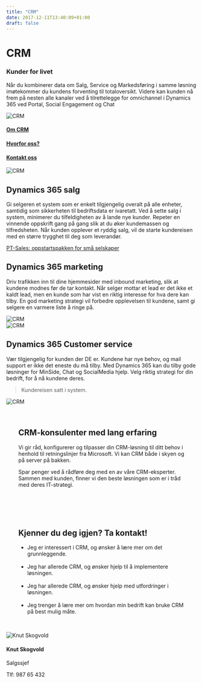 ```yaml
---
title: "CRM"
date: 2017-12-11T13:40:09+01:00
draft: false
---
```

<div class="container">
    <div class="referansecase">
        <div class="row no-gutters">
            <div class="col-md-12 col-lg-6 p-4 mt-4">
                <div class="heading">
                    <h1>CRM</h1>
                </div>
                <h3>Kunder for livet</h3>
                <p>Når du kombinerer data om Salg, Service og Markedsføring i samme løsning imøtekommer du kundens forventing til totaloversikt. Videre kan kunden nå frem på nesten alle kanaler ved å tilrettelegge for omnichannel i Dynamics 365 ved Portal, Social Engagement og Chat</p>
            </div>    
            <div class="col-md-12 col-lg-6"><img class="img-fluid" src="/pointtaken/img/startup-photos.jpg" alt="CRM" /></div>
        </div>
    </div>
</div>

<div class="container-fluid bg-white mb-4">
    <div class="row content-menu text-center mx-auto">
        <div class="col-sm-12 col-md-4"><h4 class="m-0"><a href="#om">Om CRM</a></h4></div>
        <div class="col-sm-12 col-md-4"><h4 class="m-0"><a href="">Hvorfor oss?</a></h4></div>
        <div class="col-sm-12 col-md-4"><h4 class="m-0"><a href="/pointtaken/contact/">Kontakt oss</a></h4></div>
    </div>
</div>

<div class="container">
    <div class="row">
        <div class="col-md-12 content-case mt-4 mb-4">
            <div class="row no-gutters">
                <div class="col-md-12 col-lg-6"><img class="img-fluid" src="/pointtaken/img/startup-photos.jpg" alt="CRM" /></div>
                <div class="col-md-12 col-lg-6 p-4">
                    <div class="heading">
                        <h2>Dynamics 365 salg</h2>
                    </div>
                    <p>Gi selgeren et system som er enkelt tilgjengelig overalt på alle enheter, samtidig som sikkerheten til bedriftsdata er ivaretatt. Ved å sette salg i system, minimerer du tilfeldigheten av å lande nye kunder. Repeter en vinnende oppskrift gang på gang slik at du øker kundemassen og tilfredsheten. Når kunden opplever et ryddig salg, vil de starte kundereisen med en større trygghet til deg som leverandør.</p>
                    <a class="btn btn-primary btn-full" href="/pointtaken/pt-sales/" role="button">PT-Sales: oppstartspakken for små selskaper</a>
                </div>
            </div>
        </div>
        <div class="col-md-12 content-case mt-4 mb-4">
            <div class="row no-gutters">
                <div class="col-md-12 col-lg-6 p-4">
                    <div class="heading">
                        <h2>Dynamics 365 marketing</h2>
                    </div>
                    <p>Driv trafikken inn til dine hjemmesider med inbound marketing, slik at kundene modnes før de tar kontakt. Når selger mottar et lead er det ikke et kaldt lead, men en kunde som har vist en riktig interesse for hva dere kan tilby. En god marketing strategi vil forbedre opplevelsen til kundene, samt gi selgere en varmere liste å ringe på.</p>
                </div>            
                <div class="col-md-12 col-lg-6"><img class="img-fluid" src="/pointtaken/img/startup-photos.jpg" alt="CRM" /></div>
            </div>
        </div>
        <div class="col-md-12 content-case mt-4 mb-4">
            <div class="row no-gutters">
                <div class="col-md-12 col-lg-6"><img class="img-fluid" src="/pointtaken/img/startup-photos.jpg" alt="CRM" /></div>
                <div class="col-md-12 col-lg-6 p-4">
                    <div class="heading">
                        <h2>Dynamics 365 Customer service</h2>
                    </div>
                    <p>Vær tilgjengelig for kunden der DE er. Kundene har nye behov, og mail support er ikke det eneste du må tilby. Med Dynamics 365 kan du tilby gode løsninger for MinSide, Chat og SocialMedia hjelp. Velg riktig strategi for din bedrift, for å nå kundene deres.</p>
                </div>
            </div>
        </div>               
    </div>
</div>

<div class="container" id="referanse">
    <div class="row">
        <div class="col-sm-12 col-md-8 mx-auto mt-5 mb-5">
            <blockquote class="blockquote text-center">
            <p class="mb-0">Kundereisen satt i system.</p>
            </blockquote>
            </div>
        </div>
    </div>
</div>

<div class="container">
    <div class="row">
        <div class="col-md-12 content-case mt-4 mb-4">
            <div class="row no-gutters">
                <div class="col-md-12 col-lg-6"><img class="img-fluid" src="/pointtaken/img/startup-photos.jpg" alt="CRM" /></div>
                <div class="col-md-12 col-lg-6" style="padding:2rem">
                    <div class="heading">
                        <h2>CRM-konsulenter med lang erfaring</h2>
                    </div>
                    <p>Vi gir råd, konfigurerer og tilpasser din CRM-løsning til ditt behov i henhold til retningslinjer fra Microsoft. Vi kan CRM både i skyen og på server på bakken.</p>
                    <p>Spar penger ved å rådføre deg med en av våre CRM-eksperter. Sammen med kunden, finner vi den beste løsningen som er i tråd med deres IT-strategi.</p>
                </div>
            </div>
        </div>
        <div class="col-md-12 content-case mt-4 mb-4">
            <div class="row no-gutters">
                <div class="col-md-12 col-lg-6" style="padding:2rem">
                    <div class="heading">
                        <h2>Kjenner du deg igjen? Ta kontakt!</h2>
                    </div>
                    <ul>
                    <li>Jeg er interessert i CRM, og ønsker å lære mer om det grunnleggende.</li>
                    <br>
                    <li>Jeg har allerede CRM, og ønsker hjelp til å implementere løsningen.</li>
                    <br>
                    <li>Jeg har allerede CRM, og ønsker hjelp med utfordringer i løsningen.</li>
                    <br>
                    <li>Jeg trenger å lære mer om hvordan min bedrift kan bruke CRM på best mulig måte.</li>
                    </ul>
                </div>            
                <div class="col-md-12 col-lg-6">
                    <div class="card personkort p-5">
                        <img class="card-img-top img-profil" src="../img/people/knut.jpg" alt="Knut Skogvold">
                        <div class="card-body">
                            <h4 class="card-title">Knut Skogvold</h4>
                            <p class="card-subtitle mb-2">Salgssjef</p>
                            <p class="card-text">Tlf: 987 65 432</p>
                        </div>
                    </div>                
                </div>
            </div>
        </div>             
    </div>
</div>